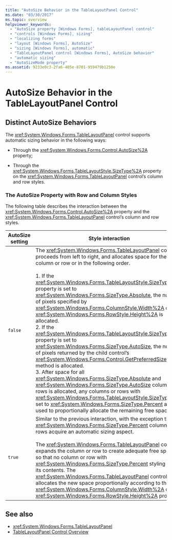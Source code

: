 ```yaml
---
title: "AutoSize Behavior in the TableLayoutPanel Control"
ms.date: "03/30/2017"
ms.topic: overview
helpviewer_keywords: 
  - "AutoSize property [Windows Forms], tableLayoutPanel control"
  - "controls [Windows Forms], sizing"
  - "localizing forms"
  - "layout [Windows Forms], AutoSize"
  - "sizing [Windows Forms], automatic"
  - "TableLayoutPanel control [Windows Forms], AutoSize behavior"
  - "automatic sizing"
  - "AutoSizeMode property"
ms.assetid: 9233e0c3-2fa6-405e-8701-959479b1250e
---
```

# AutoSize Behavior in the TableLayoutPanel Control
## Distinct AutoSize Behaviors  
 The <xref:System.Windows.Forms.TableLayoutPanel> control supports automatic sizing behavior in the following ways:  
  
- Through the <xref:System.Windows.Forms.Control.AutoSize%2A> property;  
  
- Through the <xref:System.Windows.Forms.TableLayoutStyle.SizeType%2A> property on the <xref:System.Windows.Forms.TableLayoutPanel> control’s column and row styles.  
  
### The AutoSize Property with Row and Column Styles  
 The following table describes the interaction between the <xref:System.Windows.Forms.Control.AutoSize%2A> property and the <xref:System.Windows.Forms.TableLayoutPanel> control’s column and row styles.  
  
|AutoSize setting|Style interaction|  
|----------------------|-----------------------|  
|`false`|The <xref:System.Windows.Forms.TableLayoutPanel> control proceeds from left to right, and allocates space for the column or row or in the following order.<br /><br /> 1.  If the <xref:System.Windows.Forms.TableLayoutStyle.SizeType%2A> property is set to <xref:System.Windows.Forms.SizeType.Absolute>, the number of pixels specified by <xref:System.Windows.Forms.ColumnStyle.Width%2A> or <xref:System.Windows.Forms.RowStyle.Height%2A> is allocated.<br />2.  If the <xref:System.Windows.Forms.TableLayoutStyle.SizeType%2A> property is set to <xref:System.Windows.Forms.SizeType.AutoSize>, the number of pixels returned by the child control’s <xref:System.Windows.Forms.Control.GetPreferredSize%2A> method is allocated.<br />3.  After space for all <xref:System.Windows.Forms.SizeType.Absolute> and <xref:System.Windows.Forms.SizeType.AutoSize> columns or rows is allocated, any columns or rows with <xref:System.Windows.Forms.TableLayoutStyle.SizeType%2A> set to <xref:System.Windows.Forms.SizeType.Percent> are used to proportionally allocate the remaining free space|  
|`true`|Similar to the previous interaction, with the exception that <xref:System.Windows.Forms.SizeType.Percent> columns or rows acquire an automatic sizing aspect.<br /><br /> The <xref:System.Windows.Forms.TableLayoutPanel> control expands the column or row to create adequate free space, so that no column or row with <xref:System.Windows.Forms.SizeType.Percent> styling clips its contents. The <xref:System.Windows.Forms.TableLayoutPanel> control allocates the new space proportionally according to the <xref:System.Windows.Forms.ColumnStyle.Width%2A> or <xref:System.Windows.Forms.RowStyle.Height%2A> property.|  
  
## See also

- <xref:System.Windows.Forms.TableLayoutPanel>
- [TableLayoutPanel Control Overview](tablelayoutpanel-control-overview.md)
